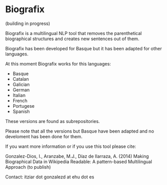 Biografix
=========

(building in progress)

Biografix is a multilingual NLP tool that removes the parenthetical biographical structures and creates new sentences out of them.

Biografix has been developed for Basque but it has been adapted for other languages. 

At this moment Biografix works for this languages:

  * Basque
  * Catalan
  * Galician
  * German
  * Italian
  * French
  * Portugese
  * Spanish

These versions are found as subrepositories.


Please note that all the versions but Basque have been adapted and no develoment has been done for them.

If you want more information or if you use this tool please cite:

Gonzalez-Dios, I., Aranzabe, M.J., Díaz de Ilarraza, A. (2014) Making Biographical Data in Wikipedia Readable: A pattern-based Multilingual Approach (to publish)

Contact: itziar dot gonzalezd at ehu dot es
